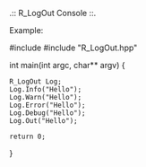 .:: R_LogOut Console ::. 


Example:

#include <iostream>
#include "R_LogOut.hpp"

int main(int argc, char** argv)
{
	
	R_LogOut Log;
	Log.Info("Hello");
	Log.Warn("Hello");
	Log.Error("Hello");
	Log.Debug("Hello");
	Log.Out("Hello");

	return 0;
}
